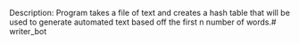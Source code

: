Description: Program takes a file of text and creates a
hash table that will be used to generate automated text
based off the first n number of words.# writer_bot
